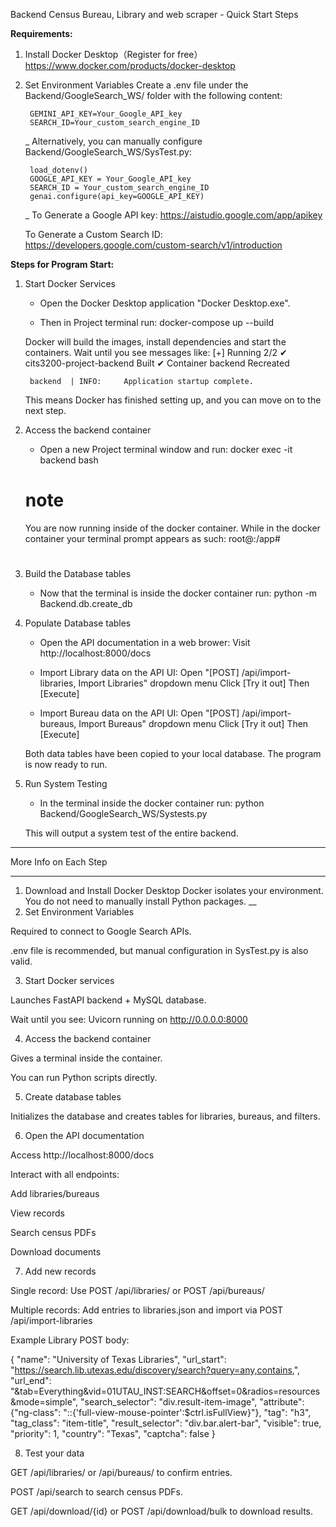 Backend Census Bureau, Library and web scraper - Quick Start Steps

**Requirements:**
1. Install Docker Desktop（Register for free）
    https://www.docker.com/products/docker-desktop

2. Set Environment Variables
    Create a .env file under the Backend/GoogleSearch_WS/ folder with the following content:

        GEMINI_API_KEY=Your_Google_API_key
        SEARCH_ID=Your_custom_search_engine_ID
    _
    Alternatively, you can manually configure Backend/GoogleSearch_WS/SysTest.py:

        load_dotenv()
        GOOGLE_API_KEY = Your_Google_API_key
        SEARCH_ID = Your_custom_search_engine_ID
        genai.configure(api_key=GOOGLE_API_KEY)
    _
    To Generate a Google API key: https://aistudio.google.com/app/apikey

    To Generate a Custom Search ID: https://developers.google.com/custom-search/v1/introduction


**Steps for Program Start:**

1. Start Docker Services
    - Open the Docker Desktop application "Docker Desktop.exe".

    - Then in Project terminal run:
        docker-compose up --build


    Docker will build the images, install dependencies and start the containers.
    Wait until you see messages like:
        [+] Running 2/2
        ✔ cits3200-project-backend  Built
        ✔ Container backend         Recreated

        backend  | INFO:     Application startup complete.      

    This means Docker has finished setting up, and you can move on to the next step.


2. Access the backend container

    - Open a new Project terminal window and run:
        docker exec -it backend bash

    # note
    You are now running inside of the docker container.
    While in the docker container your terminal prompt appears as such:
        root@<container-id>:/app#
    #

3. Build the Database tables

    - Now that the terminal is inside the docker container run:
        python -m Backend.db.create_db
    
    
4. Populate Database tables

    -  Open the API documentation in a web brower:
        Visit http://localhost:8000/docs

    -  Import Library data on the API UI:
        Open "[POST] /api/import-libraries,  Import Libraries" dropdown menu
        Click [Try it out]
        Then [Execute]
    
    -  Import Bureau data on the API UI:
        Open "[POST] /api/import-bureaus,   Import Bureaus" dropdown menu
        Click [Try it out]
        Then [Execute]
    
    Both data tables have been copied to your local database.
    The program is now ready to run.

5. Run System Testing

    - In the terminal inside the docker container run:
        python Backend/GoogleSearch_WS/Systests.py
    
    This will output a system test of the entire backend.




___
More Info on Each Step
___
1. Download and Install Docker Desktop
Docker isolates your environment. You do not need to manually install Python packages.
__
2. Set Environment Variables

Required to connect to Google Search APIs.

.env file is recommended, but manual configuration in SysTest.py is also valid.

3. Start Docker services

Launches FastAPI backend + MySQL database.

Wait until you see: Uvicorn running on http://0.0.0.0:8000

4. Access the backend container

Gives a terminal inside the container.

You can run Python scripts directly.

5. Create database tables

Initializes the database and creates tables for libraries, bureaus, and filters.

6. Open the API documentation

Access http://localhost:8000/docs

Interact with all endpoints:

Add libraries/bureaus

View records

Search census PDFs

Download documents

7. Add new records

Single record: Use POST /api/libraries/ or POST /api/bureaus/

Multiple records: Add entries to libraries.json and import via POST /api/import-libraries

Example Library POST body:

{
  "name": "University of Texas Libraries",
  "url_start": "https://search.lib.utexas.edu/discovery/search?query=any,contains,",
  "url_end": "&tab=Everything&vid=01UTAU_INST:SEARCH&offset=0&radios=resources&mode=simple",
  "search_selector": "div.result-item-image",
  "attribute": {"ng-class": "::{'full-view-mouse-pointer':$ctrl.isFullView}"},
  "tag": "h3",
  "tag_class": "item-title",
  "result_selector": "div.bar.alert-bar",
  "visible": true,
  "priority": 1,
  "country": "Texas",
  "captcha": false
}

8. Test your data

GET /api/libraries/ or /api/bureaus/ to confirm entries.

POST /api/search to search census PDFs.

GET /api/download/{id} or POST /api/download/bulk to download results.